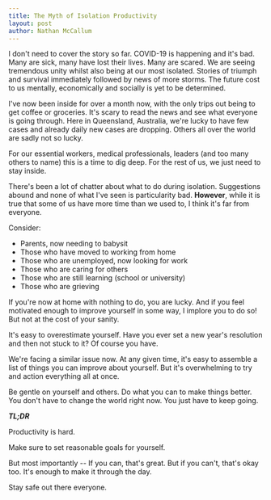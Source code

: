 ```yaml
---
title: The Myth of Isolation Productivity
layout: post
author: Nathan McCallum
---
```


I don't need to cover the story so far. COVID-19 is happening and it's bad.<!--more-->
Many are sick, many have lost their lives. Many are scared.
We are seeing tremendous unity whilst also being at our most isolated.
Stories of triumph and survival immediately followed by news of more storms.
The future cost to us mentally, economically and socially is yet to be determined.

I've now been inside for over a month now, with the only trips out being to get coffee or groceries.
It's scary to read the news and see what everyone is going through.
Here in Queensland, Australia, we're lucky to have few cases and already daily new cases are dropping.
Others all over the world are sadly not so lucky.

For our essential workers, medical professionals, leaders (and too many others to name) this is a time to dig deep.
For the rest of us, we just need to stay inside.

There's been a lot of chatter about what to do during isolation.
Suggestions abound and none of what I've seen is particularity bad.
**However**, while it is true that some of us have more time than we used to, I think it's far from everyone.

Consider:

- Parents, now needing to babysit
- Those who have moved to working from home
- Those who are unemployed, now looking for work
- Those who are caring for others
- Those who are still learning (school or university)
- Those who are grieving

If you're now at home with nothing to do, you are lucky.
And if you feel motivated enough to improve yourself in some way, I implore you to do so!
But not at the cost of your sanity.

It's easy to overestimate yourself.
Have you ever set a new year's resolution and then not stuck to it?
Of course you have.

We're facing a similar issue now.
At any given time, it's easy to assemble a list of things you can improve about yourself.
But it's overwhelming to try and action everything all at once.

Be gentle on yourself and others.
Do what you can to make things better.
You don't have to change the world right now.
You just have to keep going.

_**TL;DR**_

Productivity is hard.

Make sure to set reasonable goals for yourself.

But most importantly --
If you can, that's great.
But if you can't, that's okay too.
It's enough to make it through the day.

Stay safe out there everyone.
